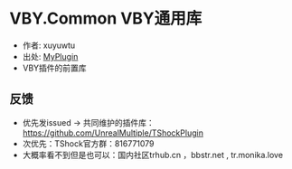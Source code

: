 # VBY.Common VBY通用库

- 作者: xuyuwtu
- 出处: [MyPlugin](https://github.com/xuyuwtu/MyPlugin)
- VBY插件的前置库



## 反馈
- 优先发issued -> 共同维护的插件库：https://github.com/UnrealMultiple/TShockPlugin
- 次优先：TShock官方群：816771079
- 大概率看不到但是也可以：国内社区trhub.cn ，bbstr.net , tr.monika.love
